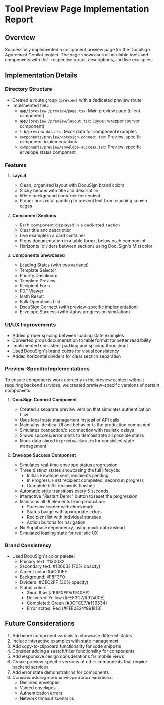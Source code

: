 # Tool Preview Page Implementation Report

## Overview
Successfully implemented a component preview page for the DocuSign Agreement Copilot project. The page showcases all available tools and components with their respective props, descriptions, and live examples.

## Implementation Details

### Directory Structure
- Created a route group `(preview)` with a dedicated preview route
- Implemented files:
  - `app/(preview)/preview/page.tsx`: Main preview page (client component)
  - `app/(preview)/preview/layout.tsx`: Layout wrapper (server component)
  - `lib/preview-data.ts`: Mock data for component examples
  - `components/preview/docusign-connect.tsx`: Preview-specific component implementations
  - `components/preview/envelope-success.tsx`: Preview-specific envelope status component

### Features
1. **Layout**
   - Clean, organized layout with DocuSign brand colors
   - Sticky header with title and description
   - White background container for content
   - Proper horizontal padding to prevent text from reaching screen edges

2. **Component Sections**
   - Each component displayed in a dedicated section
   - Clear title and description
   - Live example in a card container
   - Props documentation in a table format below each component
   - Horizontal dividers between sections using DocuSign's Mist color

3. **Components Showcased**
   - Loading States (with two variants)
   - Template Selector
   - Priority Dashboard
   - Template Preview
   - Recipient Form
   - PDF Viewer
   - Math Result
   - Bulk Operations List
   - DocuSign Connect (with preview-specific implementation)
   - Envelope Success (with status progression simulation)

### UI/UX Improvements
- Added proper spacing between loading state examples
- Converted props documentation to table format for better readability
- Implemented consistent padding and spacing throughout
- Used DocuSign's brand colors for visual consistency
- Added horizontal dividers for clear section separation

### Preview-Specific Implementations
To ensure components work correctly in the preview context without requiring backend services, we created preview-specific versions of certain components:

1. **DocuSign Connect Component**
   - Created a separate preview version that simulates authentication flow
   - Uses local state management instead of API calls
   - Maintains identical UI and behavior to the production component
   - Simulates connection/disconnection with realistic delays
   - Shows success/error alerts to demonstrate all possible states
   - Mock data stored in `preview-data.ts` for consistent state management

2. **Envelope Success Component**
   - Simulates real-time envelope status progression
   - Three distinct states showcasing the full lifecycle:
     - Initial: Envelope sent, recipients pending
     - In Progress: First recipient completed, second in progress
     - Completed: All recipients finished
   - Automatic state transitions every 5 seconds
   - Interactive "Restart Demo" button to reset the progression
   - Maintains all UI elements from production:
     - Success header with checkmark
     - Status badge with appropriate colors
     - Recipient list with individual statuses
     - Action buttons for navigation
   - No Supabase dependency, using mock data instead
   - Simulated loading state for realistic UX

### Brand Consistency
- Used DocuSign's color palette:
  - Primary text: #130032
  - Secondary text: #130032 (70% opacity)
  - Accent color: #4C00FF
  - Background: #F8F3F0
  - Dividers: #CBC2FF (30% opacity)
  - Status colors:
    - Sent: Blue (#EBF5FF/#1E40AF)
    - Delivered: Yellow (#FEF3C7/#92400E)
    - Completed: Green (#DCFCE7/#166534)
    - Error states: Red (#FEE2E2/#991B1B)

## Future Considerations
1. Add more component variants to showcase different states
2. Include interactive examples with state management
3. Add copy-to-clipboard functionality for code snippets
4. Consider adding a search/filter functionality for components
5. Add responsive design considerations for mobile views
6. Create preview-specific versions of other components that require backend services
7. Add error state demonstrations for components
8. Consider adding more envelope status variations:
   - Declined envelopes
   - Voided envelopes
   - Authentication errors
   - Network timeout scenarios 